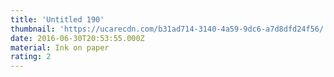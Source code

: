 ```yaml
---
title: 'Untitled 190'
thumbnail: 'https://ucarecdn.com/b31ad714-3140-4a59-9dc6-a7d8dfd24f56/'
date: 2016-06-30T20:53:55.000Z
material: Ink on paper
rating: 2
---
```

